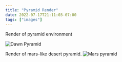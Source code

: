```yaml
---
title: "Pyramid Render"
date: 2022-07-17T21:11:03-07:00
tags: ["images"]
---
```

Render of pyramid environment

![Dawn Pyramid](/pyramiddawn.png)


Render of mars-like desert pyramid.
![Mars pyramid](/marspyramid.png)
